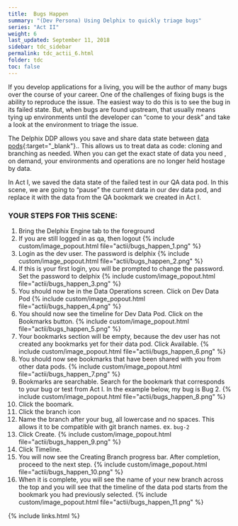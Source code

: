 ```yaml
---
title:  Bugs Happen
summary: "(Dev Persona) Using Delphix to quickly triage bugs"
series: "Act II"
weight: 6
last_updated: September 11, 2018
sidebar: tdc_sidebar
permalink: tdc_actii_6.html
folder: tdc
toc: false
---
```


If you develop applications for a living, you will be the author of many bugs over the course of your career. One of the challenges of fixing bugs is the ability to reproduce the issue. The easiest way to do this is to see the bug in its failed state. But, when bugs are found upstream, that usually means tying up environments until the developer can “come to your desk” and take a look at the environment to triage the issue.

The Delphix DDP allows you save and share data state between [data pods](https://www.delphix.com/platform/data-pod){:target="_blank"}.. This allows us to treat data as code: cloning and branching as needed. When you can get the exact state of data you need , on demand, your environments and operations are no longer held hostage by data.

In Act I, we saved the data state of the failed test in our QA data pod. In this scene, we are going to “pause” the current data in our dev data pod, and replace it with the data from the QA bookmark we created in Act I.

### YOUR STEPS FOR THIS SCENE:

1. Bring the Delphix Engine tab to the foreground
2. If you are still logged in as qa, then logout
   {% include custom/image_popout.html file="actii/bugs_happen_1.png" %}
3. Login as the dev user. The password is delphix
   {% include custom/image_popout.html file="actii/bugs_happen_2.png" %}
4. If this is your first login, you will be prompted to change the password. Set the password to delphix
   {% include custom/image_popout.html file="actii/bugs_happen_3.png" %}
5. You should now be in the Data Operations screen. Click on Dev Data Pod
   {% include custom/image_popout.html file="actii/bugs_happen_4.png" %}
6. You should now see the timeline for Dev Data Pod. Click on the Bookmarks button.
   {% include custom/image_popout.html file="actii/bugs_happen_5.png" %}
7. Your bookmarks section will be empty, because the dev user has not created any bookmarks yet for their data pod. Click Available.
   {% include custom/image_popout.html file="actii/bugs_happen_6.png" %}
8. You should now see bookmarks that have been shared with you from other data pods.
   {% include custom/image_popout.html file="actii/bugs_happen_7.png" %}
9. Bookmarks are searchable. Search for the bookmark that corresponds to your bug or test from Act I. In the example below, my bug is Bug 2.
   {% include custom/image_popout.html file="actii/bugs_happen_8.png" %}
10. Click the boomark.
11. Click the branch icon
12. Name the branch after your bug, all lowercase and no spaces. This allows it to be compatible with git branch names. ex. `bug-2`
13. Click Create.
    {% include custom/image_popout.html file="actii/bugs_happen_9.png" %}
14. Click Timeline.
15. You will now see the Creating Branch progress bar. After completion, proceed to the next step.
    {% include custom/image_popout.html file="actii/bugs_happen_10.png" %}
16. When it is complete, you will see the name of your new branch across the top and you will see that the timeline of the data pod starts from the bookmark you had previously selected.
    {% include custom/image_popout.html file="actii/bugs_happen_11.png" %}

{% include links.html %}
